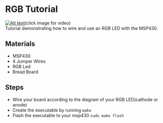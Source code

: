 # RGB Tutorial 
[![Alt text](https://img.youtube.com/vi/oJsyO32uTiw/0.jpg)](https://www.youtube.com/watch?v=oJsyO32uTiw&)(click image for video)  
Tutorial demonstrating how to wire and use an RGB LED with the MSP430.
## Materials
- MSP430
- 4 Jumper Wires
- RGB Led
- Bread Board

## Steps
- Wire your board according to the diagram of your RGB LED(cathode or anode)
- Create the executable by running `make`
- Flash the executable to your msp430 `sudo make flash`
